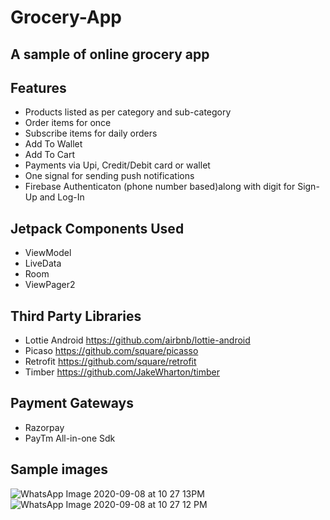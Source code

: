 # Grocery-App
## A sample of online grocery app

## Features

* Products listed as per category and sub-category
* Order items for once
* Subscribe items for daily orders
* Add To Wallet
* Add To Cart
* Payments via Upi, Credit/Debit card or wallet
* One signal for sending push notifications
* Firebase Authenticaton (phone number based)along with digit for Sign-Up and Log-In 

## Jetpack Components Used

* ViewModel
* LiveData
* Room
* ViewPager2

## Third Party Libraries

* Lottie Android https://github.com/airbnb/lottie-android
* Picaso https://github.com/square/picasso
* Retrofit https://github.com/square/retrofit
* Timber https://github.com/JakeWharton/timber

## Payment Gateways

* Razorpay
* PayTm All-in-one Sdk

## Sample images

![WhatsApp Image 2020-09-08 at 10 27 13PM](https://user-images.githubusercontent.com/41925285/94332403-95495100-fff2-11ea-9deb-a3799e3aaaab.jpg)   ![WhatsApp Image 2020-09-08 at 10 27 12 PM](https://user-images.githubusercontent.com/41925285/94332421-cd509400-fff2-11ea-8a58-e7694ab6ef74.jpg)
